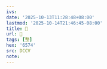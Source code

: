 ```yaml
---
ivs:
date: '2025-10-13T11:28:48+08:00'
lastmod: '2025-10-14T21:46:45-08:00'
title: 󰞱
url: 󰞱
tags: [整]
hex: '6574'
src: DCCV
note:
---
```

